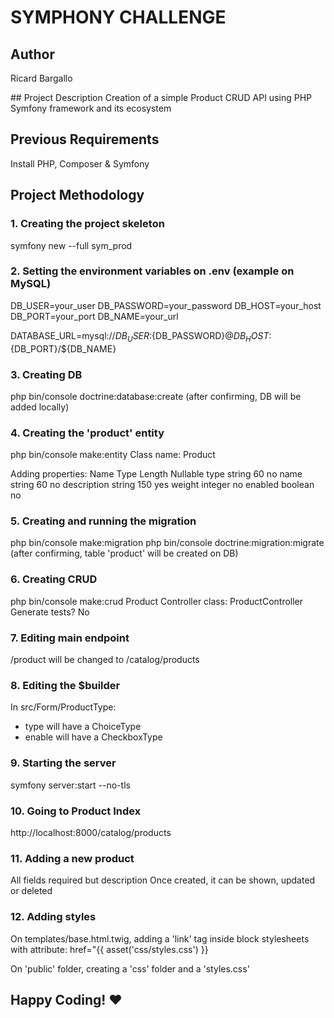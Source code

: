 # SYMPHONY CHALLENGE

## Author

Ricard Bargallo

## Project Description
Creation of a simple Product CRUD API using PHP Symfony framework and its ecosystem

## Previous Requirements

Install PHP, Composer & Symfony

## Project Methodology

### 1. Creating the project skeleton

symfony new --full sym_prod

### 2. Setting the environment variables on .env (example on MySQL)

DB_USER=your_user
DB_PASSWORD=your_password
DB_HOST=your_host
DB_PORT=your_port
DB_NAME=your_url

DATABASE_URL=mysql://${DB_USER}:${DB_PASSWORD}@${DB_HOST}:${DB_PORT}/${DB_NAME}

### 3. Creating DB

php bin/console doctrine:database:create
(after confirming, DB will be added locally)

### 4. Creating the 'product' entity

php bin/console make:entity
Class name: Product

Adding properties:
Name Type Length Nullable
type string 60 no
name string 60 no
description string 150 yes
weight integer no
enabled boolean no

### 5. Creating and running the migration

php bin/console make:migration
php bin/console doctrine:migration:migrate
(after confirming, table 'product' will be created on DB)

### 6. Creating CRUD

php bin/console make:crud Product
Controller class: ProductController
Generate tests? No

### 7. Editing main endpoint

/product will be changed to /catalog/products

### 8. Editing the $builder

In src/Form/ProductType:

- type will have a ChoiceType
- enable will have a CheckboxType

### 9. Starting the server

symfony server:start --no-tls

### 10. Going to Product Index

http://localhost:8000/catalog/products

### 11. Adding a new product

All fields required but description
Once created, it can be shown, updated or deleted

### 12. Adding styles

On templates/base.html.twig,
adding a 'link' tag inside block stylesheets with attribute:
href="{{ asset('css/styles.css') }}

On 'public' folder, creating a 'css' folder and a 'styles.css'

## Happy Coding! :heart:
